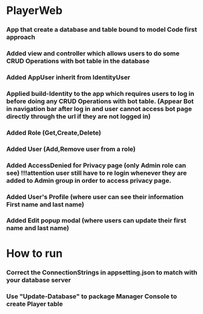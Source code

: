 # **PlayerWeb**

### App that create a database and table bound to model Code first approach

### Added view and controller which allows users to do some CRUD Operations with bot table in the database

### Added AppUser inherit from IdentityUser

### Applied build-Identity to the app which requires users to log in before doing any CRUD Operations with bot table. (Appear Bot in navigation bar after log in and user cannot access bot page directly through the url if they are not logged in)

### Added Role (Get,Create,Delete)

### Added User (Add,Remove user from a role)

### Added AccessDenied for Privacy page (only Admin role can see) !!!attention user still have to re login whenever they are added to Admin group in order to access privacy page.

### Added User's Profile (where user can see their information First name and last name)

### Added Edit popup modal (where users can update their first name and last name)

# **How to run**

### Correct the ConnectionStrings in appsetting.json to match with your database server

### Use "Update-Database" to package Manager Console to create Player table
